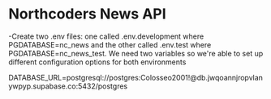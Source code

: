 # Northcoders News API

 -Create two .env files: one called .env.development where PGDATABASE=nc_news and the other called .env.test where PGDATABASE=nc_news_test. We need two variables so we're able to set up different configuration options for both environments

DATABASE_URL=postgresql://postgres:Colosseo2001!@db.jwqoannjropvlanywpyp.supabase.co:5432/postgres